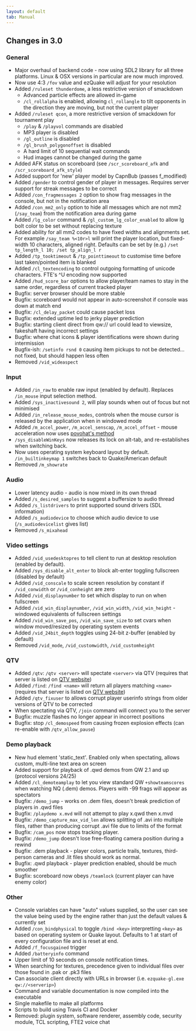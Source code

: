 ```yaml
---
layout: default
tab: Manual
---
```


## Changes in 3.0

### General

* Major overhaul of backend code - now using SDL2 library for all three platforms.  Linux & OSX versions in particular are now much improved.
* Now use 4:3 `/fov` value and ezQuake will adjust for your resolution
* Added `/ruleset thunderdome`, a less restrictive version of smackdown
  * Advanced particle effects are allowed in-game
  * `/cl_rollalpha` is enabled, allowing `cl_rollangle` to tilt opponents in the direction they are moving, but not the current player
* Added `/ruleset qcon`, a more restrictive version of smackdown for tournament play
  * `/play` & `/playvol` commands are disabled
  * MP3 player is disabled
  * `/gl_outline` is disabled
  * `/gl_brush_polygonoffset` is disabled
  * A hard limit of 10 sequential wait commands
  * Hud images cannot be changed during the game
* Added AFK status on scoreboard (see `/scr_scoreboard_afk` and `/scr_scoreboard_afk_style`)
* Added support for 'new' player model by CapnBub (passes f_modified)
* Added `/gender` to control gender of player in messages.  Requires server support for streak messages to be correct
* Added `/con_fragmessages 2` option to show frag messages in the console, but not in the notification area
* Added `/con_mm2_only` option to hide all messages which are not mm2 (`/say_team`) from the notification area during game
* Added `/lg_color` command & `/gl_custom_lg_color_enabled` to allow lg bolt color to be set without replacing texture
* Added ability for all mm2 codes to have fixed widths and alignments set.  For example `/say_team %<10r>l` will print the player location, but fixed-width 10 characters, aligned right.  Defaults can be set by (e.g.) `/set tp_length_l 10; /set tp_align_l r`
* Added `/tp_tooktimeout` & `/tp_pointtimeout` to customise time before last taken/pointed item is blanked
* Added `/cl_textencoding` to control outgoing formatting of unicode characters.  FTE's ^U encoding now supported
* Added `/hud_score_bar` options to allow player/team names to stay in the same order, regardless of current tracked player
* Bugfix: server browser should be more stable
* Bugfix: scoreboard would not appear in auto-screenshot if console was down at match end
* Bugfix: `/cl_delay_packet` could cause packet loss
* Bugfix: extended uptime led to jerky player prediction
* Bugfix: starting client direct from qw:// url could lead to viewsize, fakeshaft having incorrect settings
* Bugfix: where chat icons & player identifications were shown during intermission
* Bugfix-ish: `/setinfo rsnd 0` causing item pickups to not be detected... not fixed, but should happen less often
* Removed `/vid_wideaspect`

### Input

* Added `/in_raw` to enable raw input (enabled by default).  Replaces `/in_mouse` input selection method.
* Added `/sys_inactivesound 2`, will play sounds when out of focus but not minimised
* Added `/in_release_mouse_modes`, controls when the mouse cursor is released by the application when in windowed mode
* Added `/m_accel_power`, `/m_accel_senscap`, `/m_accel_offset` - mouse acceleration now uses [povohat's method](http://www.quakeworld.nu/forum/topic/6488)
* `/sys_disableWinKeys` now releases its lock on alt-tab, and re-establishes when switching back.
* Now uses operating system keyboard layout by default.  `/in_builtinkeymap 1` switches back to Quake/American default
* Removed `/m_showrate`

### Audio

* Lower latency audio - audio is now mixed in its own thread
* Added `/s_desired_samples` to suggest a buffersize to audio thread
* Added `/s_listdrivers` to print supported sound drivers (SDL information)
* Added `/s_audiodevice` to choose which audio device to use (`/s_audiodevicelist` gives list)
* Removed `/s_mixahead`

### Video settings

* Added `/vid_usedesktopres` to tell client to run at desktop resolution (enabled by default).
* Added `/sys_disable_alt_enter` to block alt-enter toggling fullscreen (disabled by default)
* Added `/vid_conscale` to scale screen resolution by constant if `/vid_conwidth` or `/vid_conheight` are zero
* Added `/vid_displaynumber` to set which display to run on when fullscreen
* Added `/vid_win_displaynumber`, `/vid_win_width`, `/vid_win_height` - windowed equivalents of fullscreen settings
* Added `/vid_win_save_pos`, `/vid_win_save_size` to set cvars when window moved/resized by operating system events
* Added `/vid_24bit_depth` toggles using 24-bit z-buffer (enabled by default)
* Removed `/vid_mode`, `/vid_customwidth`, `/vid_customheight`

### QTV

* Added `/qtv`: `/qtv <server>` will spectate `<server>` via QTV (requires that server is listed on [QTV website](http://qtv.quakeworld.nu))
* Added `/find`: `/find <name>` will return all players matching `<name>` (requires that server is listed on [QTV website](http://qtv.quakeworld.nu))
* Added `/qtv_fixuser` to allows corrupt player userinfo strings from older versions of QTV to be corrected
* When spectating via QTV, `/join` command will connect you to the server
* Bugfix: muzzle flashes no longer appear in incorrect positions
* Bugfix: stop `/cl_demospeed` from causing frozen explosion effects (can re-enable with `/qtv_allow_pause`)

### Demo playback

* New hud element 'static_text'.  Enabled only when spectating, allows custom, multi-line text area on screen
* Added support for playback of .qwd demos from QW 2.1 and up (protocol versions 24/25)
* Added `/cl_demoteamplay` to let you view standard QW `+showteamscores` when watching NQ (.dem) demos.  Players with -99 frags will appear as spectators
* Bugfix: `/demo_jump` - works on .dem files, doesn't break prediction of players in .qwd files
* Bugfix: `/playdemo x.mvd` will not attempt to play x.qwd then x.mvd
* Bugfix: `/demo_capture_max_vid_len` allows splitting of .avi into multiple files, rather than producing corrupt .avi file due to limits of the format
* Bugfix: `/cam_pos` now stops tracking player.
* Bugfix: `/demo_jump` doesn't lose free-floating camera position during a rewind
* Bugfix: .dem playback - player colors, particle trails, textures, third-person cameras and .lit files should work as normal.
* Bugfix: .qwd playback - player prediction enabled, should be much smoother
* Bugfix: scoreboard now obeys `/teamlock` (current player can have enemy color)

### Other

* Console variables can have "auto" values supplied, so the user can see the value being used by the engine rather than just the default values & currently set
* Added `/con_bindphysical` to toggle `/bind <key>` interpretting `<key>` as based on operating system or Quake layout.  Defaults to 1 at start of every configuration file and is reset at end.
* Added `/f_focusgained` trigger
* Added `/batteryinfo` command
* Upper limit of 10 seconds on console notification times.
* When searching for textures, precedence given to individual files over those found in .pak or .pk3 files
* Can associate client directly with URLs in browser (i.e. `ezquake-gl.exe qw://<serverip>`)
* Command and variable documentation is now compiled into the executable
* Single makefile to make all platforms
* Scripts to build using Travis CI and Docker
* Removed: plugin system, software renderer, assembly code, security module, TCL scripting, FTE2 voice chat


